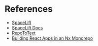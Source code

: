 # References

- [SpaceLift](https://spacelift.io)
- [SpaceLift Docs](https://docs.spacelift.io/)
- [RepoToText](https://github.com/GeekyGhost/RepoToText)
- [Building React Apps in an Nx Monorepo](https://nx.dev/getting-started/tutorials/react-monorepo-tutorial)
